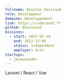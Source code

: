 ```yaml
---
fullname: Nicolas Vaissaud
role: Développeur
domaine: Développement
link: https://codeconut.fr
github: NVaissaud
missions:
  - start: 2017-02-14
    end: 2022-12-06
    status: independent
    employer: Octo
startups:
  - jeveuxaider
---
```


Laravel / React / Vue
